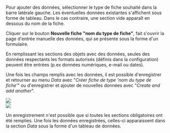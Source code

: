 Pour ajouter des données, sélectionner le type de fiche souhaité dans la barre latérale gauche. Les éventuelles données existantes s'affichent sous forme de tableau. Dans le cas contraire, une section vide apparaît en dessous du nom de la fiche.

Cliquer sur le bouton  **Nouvelle fiche "nom du type de fiche"**, fait s'ouvrir la page d'entrée manuelle des données, qui se présente sous la forme d'un formulaire.

En remplissant les sections des objets avec des données, seules des données respectants les formats autorisés (définis dans la configuration) peuvent être entrées (p.ex données numériques, e-mail ou dates).

Une fois les champs remplis avec les données, il est possible d'enregistrer et retourner au menu *Data* avec "*Créer fiche de type 'nom du type de fiche'*" ou d'enregistrer et ajouter de nouvelles données avec "*Create and add another*".

![](assets/data/new_data_1.png)  
![](assets/data/new_data_2.png)  

Un enregistrement n'est possible que si toutes les sections obligatoires ont été remplies. Une fois les données enregistrées, celles-ci apparaissent dans la section *Data* sous la forme d'un tableau de données. 